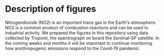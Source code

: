 # Description of figures
Nitrogendioxide (NO2) is an important trace gas in the Earth's atmosphere. NO2 is a common product of combustion reactions and can be used to industrial activity. We prepared the figures in this repository using data collected by Tropomi, the spectrograph on board the Sentinal-5P satellite. In the coming weeks and months it will be important to continue monitoring how anothropogenic emissions respond to the Covid-19 pandemic. 
